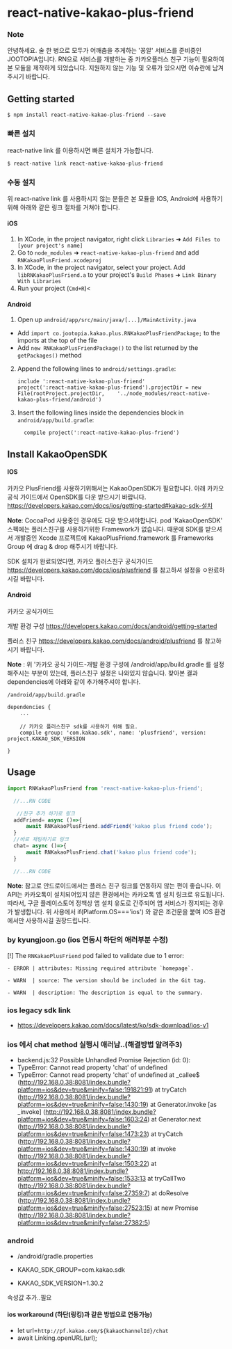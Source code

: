 
# react-native-kakao-plus-friend


### Note

안녕하세요. 술 한 병으로 모두가 어깨춤을 추게하는 '꽁알' 서비스를 준비중인 JOOTOPIA입니다.
RN으로 서비스를 개발하는 중 카카오플러스 친구 기능이 필요하여 본 모듈을 제작하게 되었습니다.
지원하지 않는 기능 및 오류가 있으시면 이슈란에 남겨주시기 바랍니다.

## Getting started

`$ npm install react-native-kakao-plus-friend --save`

### 빠른 설치
react-native link 를 이용하시면 빠른 설치가 가능합니다.

`$ react-native link react-native-kakao-plus-friend`

### 수동 설치
위 react-native link 를 사용하시지 않는 분들은 본 모듈을 IOS, Android에 사용하기위해 아래와 같은 링크 절차를 거쳐야 합니다.

#### iOS

1. In XCode, in the project navigator, right click `Libraries` ➜ `Add Files to [your project's name]`
2. Go to `node_modules` ➜ `react-native-kakao-plus-friend` and add `RNKakaoPlusFriend.xcodeproj`
3. In XCode, in the project navigator, select your project. Add `libRNKakaoPlusFriend.a` to your project's `Build Phases` ➜ `Link Binary With Libraries`
4. Run your project (`Cmd+R`)<

#### Android

1. Open up `android/app/src/main/java/[...]/MainActivity.java`
  - Add `import co.jootopia.kakao.plus.RNKakaoPlusFriendPackage;` to the imports at the top of the file
  - Add `new RNKakaoPlusFriendPackage()` to the list returned by the `getPackages()` method
2. Append the following lines to `android/settings.gradle`:
  	```
  	include ':react-native-kakao-plus-friend'
  	project(':react-native-kakao-plus-friend').projectDir = new File(rootProject.projectDir, 	'../node_modules/react-native-kakao-plus-friend/android')
  	```
3. Insert the following lines inside the dependencies block in `android/app/build.gradle`:
  	```
      compile project(':react-native-kakao-plus-friend')
  	```


## Install KakaoOpenSDK

#### IOS

카카오 PlusFriend를 사용하기위해서는 KakaoOpenSDK가 필요합니다.
아래 카카오 공식 가이드에서 OpenSDK를 다운 받으시기 바랍니다.
https://developers.kakao.com/docs/ios/getting-started#kakao-sdk-설치

**Note**: CocoaPod 사용중인 경우에도 다운 받으셔야합니다.
pod 'KakaoOpenSDK' 스펙에는 플러스친구를 사용하기위한 Framework가 없습니다.
때문에 SDK를 받으셔서 개발중인 Xcode 프로젝트에 KakaoPlusFriend.framework 를 Frameworks Group 에 drag & drop 해주시기 바랍니다.

SDK 설치가 완료되었다면, 카카오 플러스친구 공식가이드
https://developers.kakao.com/docs/ios/plusfriend 를 참고하셔 설정을 ㅇ완료하시길 바랍니다.

#### Android

카카오 공식가이드

개발 환경 구성
https://developers.kakao.com/docs/android/getting-started

플러스 친구
https://developers.kakao.com/docs/android/plusfriend 를 참고하시기 바랍니다.

**Note** : 위 '카카오 공식 가이드-개발 환경 구성에
/android/app/build.gradle 를 설정해주시는 부분이 있는데,
플러스친구 설정은 나와있지 않습니다. 찾아본 결과 dependencies에
아래와 같이 추가해주셔야 합니다.

```
/android/app/build.gradle

dependencies {
    ...

    // 카카오 플러스친구 sdk를 사용하기 위해 필요.
    compile group: 'com.kakao.sdk', name: 'plusfriend', version: project.KAKAO_SDK_VERSION

}

```

## Usage
```javascript
import RNKakaoPlusFriend from 'react-native-kakao-plus-friend';

  //...RN CODE

   //친구 추가 하기로 링크
  addFriend= async ()=>{
      await RNKakaoPlusFriend.addFriend('kakao plus friend code');
  }
  //바로 채팅하기로 링크
  chat= async ()=>{
      await RNKakaoPlusFriend.chat('kakao plus friend code');
  }

  //...RN CODE

```

**Note**: 참고로 안드로이드에서는 플러스 친구 링크를 연동하지 않는 편이 좋습니다.
이 API는 카카오톡이 설치되어있지 않은 환경에서는 카카오톡 앱 설치 링크로 유도됩니다.
따라서, 구글 플레이스토어 정책상 앱 설치 유도로 간주되어 앱 서비스가 정지되는 경우가 발생합니다. 위 사용에서 if(Platform.OS==='ios') 와 같은 조건문을 붙여 IOS 환경에서만 사용하시길 권장드립니다.

### by kyungjoon.go (ios 연동시 하단의 애러부분 수정)
[!] The `RNKakaoPlusFriend` pod failed to validate due to 1 error:

    - ERROR | attributes: Missing required attribute `homepage`.

    - WARN  | source: The version should be included in the Git tag.

    - WARN  | description: The description is equal to the summary.
    
### ios legacy sdk link

- https://developers.kakao.com/docs/latest/ko/sdk-download/ios-v1

### ios 에서 chat method 실행시 애러남..(해결방법 알려주3)

- backend.js:32 Possible Unhandled Promise Rejection (id: 0):
- TypeError: Cannot read property 'chat' of undefined
- TypeError: Cannot read property 'chat' of undefined
    at _callee$ (http://192.168.0.38:8081/index.bundle?platform=ios&dev=true&minify=false:191821:91)
    at tryCatch (http://192.168.0.38:8081/index.bundle?platform=ios&dev=true&minify=false:1430:19)
    at Generator.invoke [as _invoke] (http://192.168.0.38:8081/index.bundle?platform=ios&dev=true&minify=false:1603:24)
    at Generator.next (http://192.168.0.38:8081/index.bundle?platform=ios&dev=true&minify=false:1473:23)
    at tryCatch (http://192.168.0.38:8081/index.bundle?platform=ios&dev=true&minify=false:1430:19)
    at invoke (http://192.168.0.38:8081/index.bundle?platform=ios&dev=true&minify=false:1503:22)
    at http://192.168.0.38:8081/index.bundle?platform=ios&dev=true&minify=false:1533:13
    at tryCallTwo (http://192.168.0.38:8081/index.bundle?platform=ios&dev=true&minify=false:27359:7)
    at doResolve (http://192.168.0.38:8081/index.bundle?platform=ios&dev=true&minify=false:27523:15)
    at new Promise (http://192.168.0.38:8081/index.bundle?platform=ios&dev=true&minify=false:27382:5)
   
### android
- /android/gradle.properties

- KAKAO_SDK_GROUP=com.kakao.sdk
- KAKAO_SDK_VERSION=1.30.2

속성값 추가..필요

#### ios workaround (하단(링킹)과 같은 방법으로 연동가능) 
 - let url=`http://pf.kakao.com/${kakaoChannelId}/chat`
 - await Linking.openURL(url);


